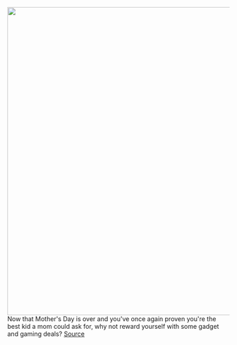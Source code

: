 <img src='https://cdn.vox-cdn.com/thumbor/shKwG1eu_zca-pMF3LgRNiVy6E0=/0x0:2040x1360/1200x800/filters:focal(857x517:1183x843)/cdn.vox-cdn.com/uploads/chorus_image/image/70848782/DSCF7274.0.jpg' width='700px' /><br/>
Now that Mother's Day is over and you've once again proven you're the best kid a mom could ask for, why not reward yourself with some gadget and gaming deals?
<a href='https://www.theverge.com/good-deals/2022/5/9/23063343/anker-liberty-soundcore-3-pro-pokemon-nintendo-switch-msi-sword-ecovacs-deebot-deal-sale'> Source <a/>